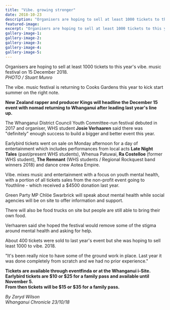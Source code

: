 ```yaml
---
title: "Vibe. growing stronger"
date: 2018-10-23
description: "Organisers are hoping to sell at least 1000 tickets to this year's vibe. music festival on 15 December 2018..."
featured-image: 
excerpt: "Organisers are hoping to sell at least 1000 tickets to this year's vibe. music festival on 15 December 2018."
gallery-image-1: 
gallery-image-2: 
gallery-image-3: 
gallery-image-4: 
gallery-image-5: 
---
```


<p>Organisers are hoping to sell at least 1000 tickets to this year's vibe. music festival on 15 December 2018.<br /><em>PHOTO / Stuart Munro</em></p>
<p class="element element-paragraph">The vibe. music festival is returning to Cooks Gardens this year to kick start summer on the right note.</p>
<p class="element element-paragraph"><strong>New Zealand rapper and producer Kings will headline the December 15 event with nomad returning to Whanganui after leading last year's line up.</strong></p>
<p class="element element-paragraph">The Whanganui District Council Youth Committee-run festival debuted in 2017 and organiser, WHS student<strong> Josie Verhaaren</strong> said there was "definitely" enough success to build a bigger and better event this year.</p>
<p class="element element-paragraph">Earlybird tickets went on sale on Monday afternoon for a day of entertainment which includes performances from local acts <strong>Late Night Tales</strong>&nbsp;(past/present WHS students), Whenua Patuwai,<strong> Ra Costelloe </strong>(former WHS student),<strong> The Remnant</strong>&nbsp;(WHS students / Regional&nbsp;<span>Rockquest band winners 2018)&nbsp;</span>and dance crew Aotea Empire.</p>
<p class="element element-paragraph">Vibe. mixes music and entertainment with a focus on youth mental health, with a portion of all tickets sales from the non-profit event going to Youthline - which received a $4500 donation last year.</p>
<p class="element element-paragraph">Green Party MP Chl&ouml;e Swarbrick will speak about mental health while social agencies will be on site to offer information and support.</p>
<p class="element element-paragraph">There will also be food trucks on site but people are still able to bring their own food.</p>
<p class="element element-paragraph">Verhaaren said she hoped the festival would remove some of the stigma around mental health and asking for help.</p>
<p class="element element-paragraph">About 400 tickets were sold to last year's event but she was hoping to sell least 1000 to vibe. 2018.</p>
<p class="element element-paragraph">"It's been really nice to have some of the ground work in place. Last year it was done completely from scratch and we had no prior experience."</p>
<p class="element element-paragraph"><strong>Tickets are available through eventfinda or at the Whanganui i-Site.<br />Earlybird tickets are $10 or $25 for a family pass and available until November 5.</strong><br /><strong>From then tickets will be $15 or $35 for a family pass.</strong></p>
<p><em>By Zaryd Wilson<br />Whanganui Chronicle 23/10/18</em></p>

